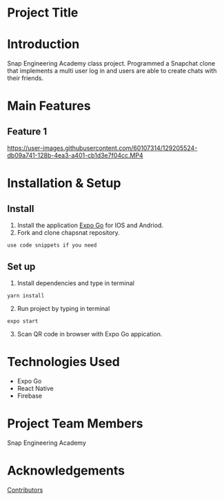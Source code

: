 # Project Title

# Introduction

Snap Engineering Academy class project. Programmed a Snapchat clone that implements a multi user log in and users are able to create chats with their friends. 

# Main Features

## Feature 1 

https://user-images.githubusercontent.com/60107314/129205524-db09a741-128b-4ea3-a401-cb1d3e7f04cc.MP4



# Installation & Setup

## Install
1. Install the application [Expo Go](https://expo.dev/client) for IOS and Andriod.
2. Fork and clone chapsnat repository.

```
use code snippets if you need
```

## Set up
1. Install dependencies and type in terminal

```
yarn install
```
2. Run project by typing in terminal
```
expo start
```
3. Scan QR code in browser with Expo Go appication.

# Technologies Used

* Expo Go
* React Native
* Firebase

# Project Team Members 

Snap Engineering Academy


#  Acknowledgements

[Contributors](https://github.com/Snap-Engineering-Academy-2021/chapsnat)
